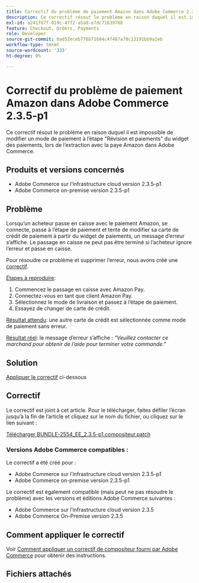 ```yaml
---
title: Correctif du problème de paiement Amazon dans Adobe Commerce 2.3.5-p1
description: Ce correctif résout le problème en raison duquel il est impossible de modifier un mode de paiement à l’étape "Révision et paiements" du widget des paiements, lors de l’extraction avec la paye Amazon dans Adobe Commerce.
exl-id: a241f67f-019c-4ff2-a5ad-e7dc71639768
feature: Checkout, Orders, Payments
role: Developer
source-git-commit: 0ad52eceb776b71604c4f467a70c13191bb9a1eb
workflow-type: tm+mt
source-wordcount: '333'
ht-degree: 0%

---
```


# Correctif du problème de paiement Amazon dans Adobe Commerce 2.3.5-p1

Ce correctif résout le problème en raison duquel il est impossible de modifier un mode de paiement à l’étape &quot;Révision et paiements&quot; du widget des paiements, lors de l’extraction avec la paye Amazon dans Adobe Commerce.

## Produits et versions concernés

* Adobe Commerce sur l’infrastructure cloud version 2.3.5-p1
* Adobe Commerce on-premise version 2.3.5-p1

## Problème

Lorsqu’un acheteur passe en caisse avec le paiement Amazon, se connecte, passe à l’étape de paiement et tente de modifier sa carte de crédit de paiement à partir du widget de paiements, un message d’erreur s’affiche. Le passage en caisse ne peut pas être terminé si l’acheteur ignore l’erreur et passe en caisse.

Pour résoudre ce problème et supprimer l’erreur, nous avons créé une [correctif](assets/BUNDLE-2554_EE_2.3.5-p1.composer.patch.zip).

<u>Étapes à reproduire</u>:

1. Commencez le passage en caisse avec Amazon Pay.
1. Connectez-vous en tant que client Amazon Pay.
1. Sélectionnez le mode de livraison et passez à l’étape de paiement.
1. Essayez de changer de carte de crédit.

<u>Résultat attendu</u>: une autre carte de crédit est sélectionnée comme mode de paiement sans erreur.

<u>Résultat réel</u>: le message d’erreur s’affiche : *&quot;Veuillez contacter ce marchand pour obtenir de l’aide pour terminer votre commande.&quot;*

## Solution

[Appliquer le correctif](assets/BUNDLE-2554_EE_2.3.5-p1.composer.patch.zip) ci-dessous

## Correctif

Le correctif est joint à cet article. Pour le télécharger, faites défiler l’écran jusqu’à la fin de l’article et cliquez sur le nom du fichier, ou cliquez sur le lien suivant :

[Télécharger BUNDLE-2554\_EE\_2.3.5-p1.compositeur.patch](assets/BUNDLE-2554_EE_2.3.5-p1.composer.patch.zip)

### Versions Adobe Commerce compatibles :

Le correctif a été créé pour :

* Adobe Commerce sur l’infrastructure cloud version 2.3.5-p1
* Adobe Commerce on-premise version 2.3.5-p1

Le correctif est également compatible (mais peut ne pas résoudre le problème) avec les versions et éditions Adobe Commerce suivantes :

* Adobe Commerce sur l’infrastructure cloud version 2.3.5
* Adobe Commerce On-Premise version 2.3.5

## Comment appliquer le correctif

Voir [Comment appliquer un correctif de compositeur fourni par Adobe Commerce](/help/how-to/general/how-to-apply-a-composer-patch-provided-by-magento.md) pour obtenir des instructions.

## Fichiers attachés
